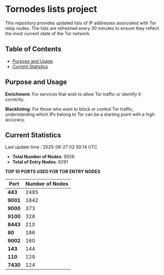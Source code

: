# Tornodes lists project

This repository provides updated lists of IP addresses associated with Tor relay nodes. The lists are refreshed every 30 minutes to ensure they reflect the most current state of the Tor network.

## Table of Contents

- [Purpose and Usage](#purpose-and-usage)
- [Current Statistics](#current-statistics)


## Purpose and Usage

**Enrichment**: For services that wish to allow Tor traffic or identify it correctly.

**Blacklisting**: For those who want to block or control Tor traffic, understanding which IPs belong to Tor can be a starting point with a high accuracy.

## Current Statistics

Last update time : 2025-06-27 02:30:14 UTC

- **Total Number of Nodes**: 9506
- **Total of Entry Nodes**: 8291

**TOP 10 PORTS USED FOR TOR ENTRY NODES**

| **Port** | **Number of Nodes** |
|------|-----------------|
| **443**   | 2485  |
| **9001**   | 1842  |
| **9000**   | 373  |
| **9100**   | 328  |
| **8443**   | 210  |
| **80**   | 186  |
| **9002**   | 160  |
| **143**   | 144  |
| **110**   | 129  |
| **7430**   | 124  |

